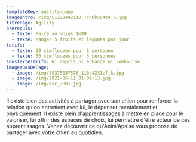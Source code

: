 ```yaml
---
templateKey: agility-page
imageIntro: /img/51228442110_7cc6b564b4_k.jpg
titrePage: Agility
prerequis:
  - texte: Faire au moins 1m89
  - texte: Manger 5 fruits et légumes par jour
tarifs:
  - texte: 20 simflouzes pour 1 personne
  - texte: 50 simflouzes pour 3 personnes
sousTexteTarifs: Ni repris ni échangé ni remboursé
imagesBasDePage:
  - image: /img/49375037576_116e4231ef_k.jpg
  - image: /img/2021-06-11_01-09-13.jpg
  - image: /img/dsc_2001.jpg
---
```

Il existe bien des activités à partager avec son chien pour renforcer la relation qu'on entretient avec lui, le dépenser mentalement et physiquement. Il existe plein d'apprentissages à mettre en place pour le valoriser, lui offrir des espaces de choix, lui permettre d'être acteur de ces apprentissages. Venez découvrir ce qu'Anim'Apaise vous propose de partager avec votre chien au quotidien.